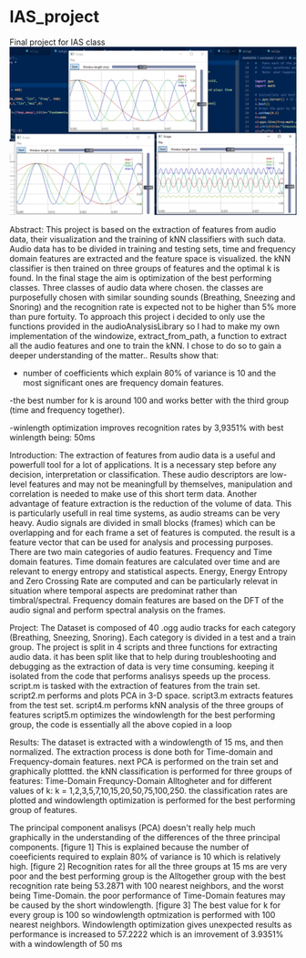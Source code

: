 # IAS_project
Final project for IAS class 
![image](polinomiali.png)

Abstract:
This project is based on the extraction of features from audio 
data, their visualization and the training of kNN classifiers with such 
data.
Audio data has to be divided in training and testing sets, time and 
frequency domain features are extracted and the feature space is 
visualized. the kNN classifier is then trained on three groups of 
features and the optimal k is found. In the final stage the aim is 
optimization of the best performing classes.
Three classes of audio data where chosen. the classes are purposefully 
chosen with similar sounding sounds (Breathing, Sneezing and Snoring) and 
the recognition rate is expected not to be higher than 5% more than pure 
fortuity.
To approach this project i decided to only use the functions 
provided in the audioAnalysisLibrary so I had to make my own 
implementation of the windowize, extract_from_path, a function to extract 
all the audio features and one to train the kNN. I chose to do so to gain 
a deeper understanding of the matter..
Results show that:

- number of coefficients which explain 80% of variance is 10 and the most 
significant ones are frequency domain features.

-the best number for k is around 100 and works better with the third 
group (time and frequency together).

-winlength optimization improves recognition rates by 3,9351% with best winlength being: 50ms

Introduction:
The extraction of features from audio data is a useful and 
powerfull tool for a lot of applications. It is a necessary step before 
any decision, interpretation or classification. These audio descriptors 
are low-level features and may not be meaningfull by themselves, 
manipulation and correlation is needed to make use of this short term 
data. Another advantage of feature extraction is the reduction of the volume of data. This is particularly usefull in real time systems, as 
audio streams can be very heavy.
Audio signals are divided in small blocks (frames) which can be 
overlapping and for each frame a set of features is computed. the result 
is a feature vector that can be used for analysis and processing 
purposes.
There are two main categories of audio features. Frequency and Time 
domain features.
Time domain features are calculated over time and are relevant to energy 
entropy and statistical aspects.
Energy, Energy Entropy and Zero Crossing Rate are computed and can be
particularly relevat in situation where temporal aspects are predominat 
rather than timbral/spectral.
Frequency domain features are based on the DFT of the audio signal and 
perform spectral analysis on the frames.

Project:
The Dataset is composed of 40 .ogg audio tracks for each category (Breathing, Sneezing, Snoring). Each category is divided in a test and a train group.
The project is split in 4 scripts and three functions for extracting audio data.
it has been split like that to help during troubleshooting and debugging as the extraction of data is very time consuming.
keeping it isolated from the code that performs analisys speeds up the process.
script.m is tasked with the extraction of features from the train set.
script2.m performs and plots PCA in 3-D space.
script3.m extracts features from the test set.
script4.m performs kNN analysis of the three groups of features
script5.m optimizes the windowlength for the best performing group, the code is essentially all the above copied in a loop

Results:
The dataset is extracted with a windowlength of 15 ms, and then normalized.
The extraction process is done both for Time-domain and Frequency-domain features.
next PCA is performed on the train set and graphically plottted.
the kNN classification is performed for three groups of features:
Time-Domain
Frequncy-Domain
Alltogheter
and for different values of k: 
k = 1,2,3,5,7,10,15,20,50,75,100,250.
the classification rates are plotted and windowlength optimization is performed for the best performing group of features.

The principal component analisys (PCA) doesn't really help much graphically in the understanding of the differences of the three principal components.
[figure 1]
This is explained because the number of coeeficients required to explain 80% of variance is 10 which is relatively high.
[figure 2]
Recognition rates for all the three groups at 15 ms are very poor and the best performing group is the Alltogether group  with the best recognition rate being 53.2871 with 100 nearest neighbors, and the worst being Time-Domain. the poor performance of Time-Domain features may be caused by the short windowlength.
[figure 3]
The best value for k for every group is 100 so windowlength optmization is performed with 100 nearest neighbors.
Windowlength optimization gives unexpected results as performance is increased to 57.2222 which is an imrovement of 3.9351% with a windowlength of 50 ms


